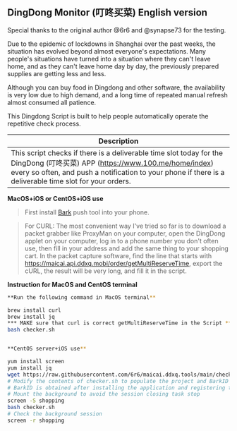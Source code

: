 ## DingDong Monitor (叮咚买菜) English version

Special thanks to the original author @6r6 and @synapse73 for the testing. 

Due to the epidemic of lockdowns in Shanghai over the past weeks, the situation has evolved beyond almost everyone's expectations. Many people's situations have turned into a situation where they can't leave home, and as they can't leave home day by day, the previously prepared supplies are getting less and less.

Although you can buy food in Dingdong and other software, the availability is very low due to high demand, and a long time of repeated manual refresh almost consumed all patience.

This Dingdong Script is built to help people automatically operate the repetitive check process.

| Description |
| ------------ |
| This script checks if there is a deliverable time slot today for the DingDong (叮咚买菜) APP (https://www.100.me/home/index) every so often, and push a notification to your phone if there is a deliverable time slot for your orders.

**MacOS+iOS or CentOS+iOS use**

> First install [Bark](https://apps.apple.com/es/app/bark-%E7%BB%99%E4%BD%A0%E7%9A%84%E6%89%8B%E6%9C%BA%E5%8F%91%E6%8E%A8%E9%80%81/id1403753865) push tool into your phone.

> For CURL: The most convenient way I've tried so far is to download a packet grabber like ProxyMan on your computer, open the DingDong applet on your computer, log in to a phone number you don't often use, then fill in your address and add the same thing to your shopping cart. In the packet capture software, find the line that starts with https://maicai.api.ddxq.mobi/order/getMultiReserveTime, export the cURL, the result will be very long, and fill it in the script.

**Instruction for MacOS and CentOS terminal**

```bash
**Run the following command in MacOS terminal**

brew install curl
brew install jq
*** MAKE sure that curl is correct getMultiReserveTime in the Script ***
bash checker.sh


**CentOS server+iOS use**

yum install screen
yum install jq
wget https://raw.githubusercontent.com/6r6/maicai.ddxq.tools/main/checker.sh
# Modify the contents of checker.sh to populate the project and BarkID obtained from the packet capture to the corresponding location
# BarkID is obtained after installing the application and registering the device Example: https://api.day.app/BarkID/
# Mount the background to avoid the session closing task stop
screen -S shopping 
bash checker.sh
# Check the background session
screen -r shopping
```
